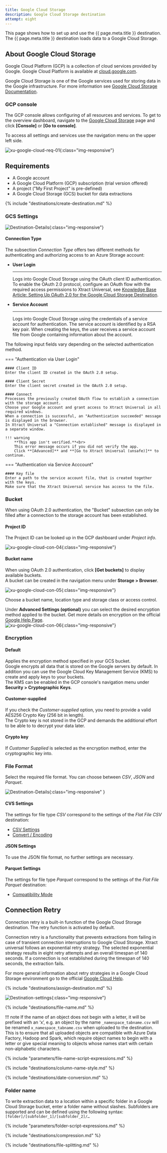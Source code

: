 ```yaml
---
title: Google Cloud Storage
description: Google Cloud Storage destination
attempt: eight
---
```


This page shows how to set up and use the {{ page.meta.title }} destination. 
The {{ page.meta.title }} destination loads data to a Google Cloud Storage.

## About Google Cloud Storage
Google Cloud Platform (GCP) is a collection of cloud services provided by Google.
Google Cloud Platform is available at [cloud.google.com](https://cloud.google.com).

Google Cloud Storage is one of the Google services used for storing data in the Google infrastructure.
For more information see [Google Cloud Storage Documentation](https://cloud.google.com/storage/docs#docs).

### GCP console
The GCP console allows configuring of all resources and services. 
To get to the overview dashboard, navigate to the [Google Cloud Storage](https://cloud.google.com/storage) page and click **[Console]** or **[Go to console]**. 

To access all settings and services use the navigation menu on the upper left side.

![xu-google-cloud-req-01](../../assets/images/xu/documentation/destinations/googlecloudstorage/xu-google-cloud-req-01.png){:class="img-responsive"}
 
## Requirements 

- A Google account
- A Google Cloud Platform (GCP) subscription (trial version offered)
- A project ("My First Project" is pre-defined)
- A Google Cloud Storage (GCS) bucket for data extractions

{% include "destinations/create-destination.md" %}

### GCS Settings

![Destination-Details](../../assets/images/xu/documentation/destinations/googlecloudstorage/destination-details_1.png){:class="img-responsive"}

#### Connection Type


The subsection *Connection Type* offers two different methods for authenticating and authorizing access to an Azure Storage account:

<div class="grid cards" markdown>

-   __User Login__

    ---

    Logs into Google Cloud Storage using the OAuth client ID authentication. 
	To enable the OAuth 2.0 protocol, configure an OAuth flow with the required access permissions to Xtract Universal, see [Knowledge Base Article: Setting Up OAuth 2.0 for the Google Cloud Storage Destination](../../knowledge-base/google-cloud-storage-oauth.md).

-   __Service Account__

    ---

    Logs into Google Cloud Storage using the credentials of a service account for authentication.
	The service account is identified by a RSA key pair. 
	When creating the keys, the user receives a service account file from Google containing information about the account.

</div>

The following input fields vary depending on the selected authentication method.

=== "Authentication via User Login"

	#### Client ID
	Enter the client ID created in the OAuth 2.0 setup. 
	
	#### Client Secret
	Enter the client secret created in the OAuth 2.0 setup. 

	#### Connect
	Processes the previously created OAuth flow to establish a connection with the storage account.
	Choose your Google account and grant access to Xtract Universal in all required windows. 
	When a connection is successful, an "Authentication succeeded" message is displayed in the browser. 
	In Xtract Universal a "Connection established" message is displayed in a separate window.   
	
	!!! warning
		**This app isn't verified.**<br>
		This error message occurs if you did not verify the app. 
		Click **[Advanced]** and **[Go to Xtract Universal (unsafe)]** to continue. 

=== "Authentication via Service Acccount"

	#### Key file	
	Enter a path to the service account file, that is created together with the keys. 
	Make sure that the Xtract Universal service has access to the file. 

### Bucket
When using OAuth 2.0 authentication, the "Bucket" subsection can only be filled after a connection to the storage account has been established.

#### Project ID
The Project ID can be looked up in the GCP dashboard under *Project info*.

![xu-google-cloud-con-04](../../assets/images/xu/documentation/destinations/googlecloudstorage/xu-google-cloud-con-04.png){:class="img-responsive"}

#### Bucket name
When using OAuth 2.0 authentication, click **[Get buckets]** to display available buckets.<br>
A bucket can be created in the navigation menu under **Storage > Browser**.

![xu-google-cloud-con-05](../../assets/images/xu/documentation/destinations/googlecloudstorage/xu-google-cloud-con-05.png){:class="img-responsive"}

Choose a bucket name, location type and storage class or access control. 

Under **Advanced Settings (optional)** you can select the desired encryption method applied to the bucket. Get more details on encryption on the official [Google Help Page](https://cloud.google.com/storage/docs/encryption).      
![xu-google-cloud-con-06](../../assets/images/xu/documentation/destinations/googlecloudstorage/xu-google-cloud-con-06.png){:class="img-responsive"}


### Encryption

#### Default
Applies the encryption method specified in your GCS bucket. <br>
Google encrypts all data that is stored on the Google servers by default. In addition you can use the Google Cloud Key Management Service (KMS) to create and apply keys to your buckets. <br>
The KMS can be enabled in the GCP console's navigation menu under **Security > Cryptographic Keys**.

#### Customer-supplied
If you check the *Customer-supplied* option, you need to provide a valid AES256 Crypto Key (256 bit in length). <br>
The Crypto key is not stored in the GCP and demands the additional effort to be able to to decrypt your data later. 

#### Crypto key
If *Customer Supplied* is selected as the encryption method, enter the cryptographic key into.

### File Format

Select the required file format. You can choose between *CSV*, *JSON* and *Parquet*.

![Destination-Details](../../assets/images/xu/documentation/destinations/googlecloudstorage/destination-details_2.png){:class="img-responsive" }

#### CVS Settings

The settings for file type *CSV* correspond to the settings of the *Flat File CSV* destination:

- [CSV Settings](csv-flat-file.md/#csv-settings)
- [Convert / Encoding](csv-flat-file.md/#convert-encoding)

#### JSON Settings

To use the JSON file format, no further settings are necessary.

#### Parquet Settings

The settings for file type *Parquet* correspond to the settings of the *Flat File Parquet* destination:

- [Compatibility Mode](parquet.md/#compatibility-mode)


## Connection Retry

Connection retry is a built-in function of the Google Cloud Storage destination. 
The retry function is activated by default.

Connection retry is a functionality that prevents extractions from failing in case of transient connection interruptions to Google Cloud Storage.
Xtract universal follows an exponential retry strategy. The selected exponential strategy results in eight retry attempts and an overall timespan of 140 seconds. If a connection is not established during the timespan of 140 seconds, the extraction fails.

For more general information about retry strategies in a Google Cloud Storage environment go to the official [Google Cloud Help](https://cloud.google.com/storage/docs/gsutil/addlhelp/RetryHandlingStrategy).

{% include "destinations/assign-destination.md" %}

![Destination-settings](../../assets/images/xu/documentation/destinations/googlecloudstorage/destination-settings.png){:class="img-responsive"}

{% include "destinations/file-name.md" %}

!!! note 
	If the name of an object does not begin with a letter, it will be prefixed with an ‘x’, e.g. an object by the name `_namespace_tabname.csv` will be renamed `x_namespace_tabname.csv` when uploaded to the destination.
	This is to ensure that all uploaded objects are compatible with Azure Data Factory, Hadoop and Spark, which require object names to begin with a letter or give special meaning to objects whose names start with certain non-alphabetic characters. 

{% include "parameters/file-name-script-expressions.md" %}

{% include "destinations/column-name-style.md" %}

{% include "destinations/date-conversion.md" %}

### Folder name

To write extraction data to a location within a specific folder in a Google Cloud Storage bucket, enter a folder name without slashes.
Subfolders are supported and can be defined using the following syntax: <br>
`[folder]/[subfolder_1]/[subfolder_2]/…`

{% include "parameters/folder-script-expressions.md" %}

{% include "destinations/compression.md" %}

{% include "destinations/file-splitting.md" %}

